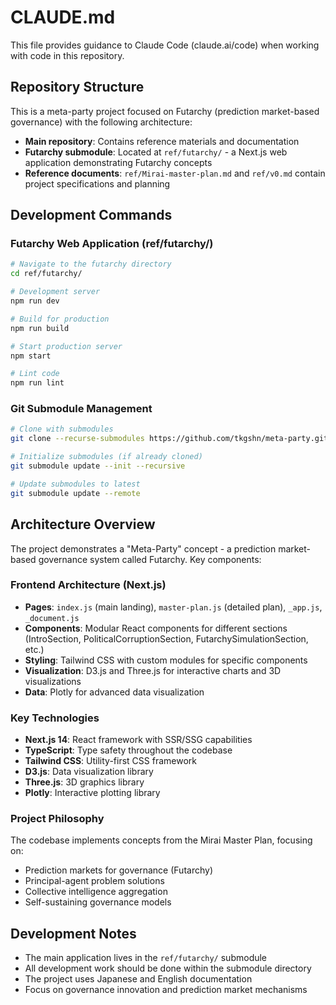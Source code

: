 # CLAUDE.md

This file provides guidance to Claude Code (claude.ai/code) when working with code in this repository.

## Repository Structure

This is a meta-party project focused on Futarchy (prediction market-based governance) with the following architecture:

- **Main repository**: Contains reference materials and documentation
- **Futarchy submodule**: Located at `ref/futarchy/` - a Next.js web application demonstrating Futarchy concepts
- **Reference documents**: `ref/Mirai-master-plan.md` and `ref/v0.md` contain project specifications and planning

## Development Commands

### Futarchy Web Application (ref/futarchy/)
```bash
# Navigate to the futarchy directory
cd ref/futarchy/

# Development server
npm run dev

# Build for production
npm run build

# Start production server
npm start

# Lint code
npm run lint
```

### Git Submodule Management
```bash
# Clone with submodules
git clone --recurse-submodules https://github.com/tkgshn/meta-party.git

# Initialize submodules (if already cloned)
git submodule update --init --recursive

# Update submodules to latest
git submodule update --remote
```

## Architecture Overview

The project demonstrates a "Meta-Party" concept - a prediction market-based governance system called Futarchy. Key components:

### Frontend Architecture (Next.js)
- **Pages**: `index.js` (main landing), `master-plan.js` (detailed plan), `_app.js`, `_document.js`
- **Components**: Modular React components for different sections (IntroSection, PoliticalCorruptionSection, FutarchySimulationSection, etc.)
- **Styling**: Tailwind CSS with custom modules for specific components
- **Visualization**: D3.js and Three.js for interactive charts and 3D visualizations
- **Data**: Plotly for advanced data visualization

### Key Technologies
- **Next.js 14**: React framework with SSR/SSG capabilities
- **TypeScript**: Type safety throughout the codebase
- **Tailwind CSS**: Utility-first CSS framework
- **D3.js**: Data visualization library
- **Three.js**: 3D graphics library
- **Plotly**: Interactive plotting library

### Project Philosophy
The codebase implements concepts from the Mirai Master Plan, focusing on:
- Prediction markets for governance (Futarchy)
- Principal-agent problem solutions
- Collective intelligence aggregation
- Self-sustaining governance models

## Development Notes

- The main application lives in the `ref/futarchy/` submodule
- All development work should be done within the submodule directory
- The project uses Japanese and English documentation
- Focus on governance innovation and prediction market mechanisms